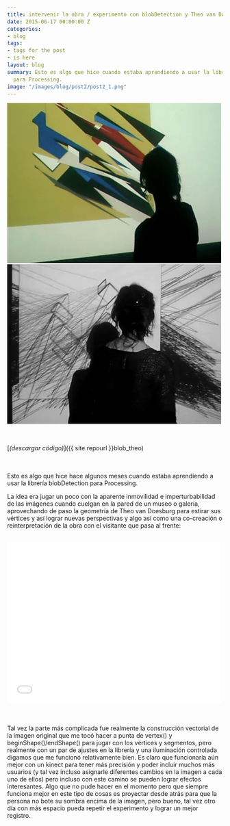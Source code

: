 ```yaml
---
title: intervenir la obra / experimento con blobDetection y Theo van Doesburg
date: 2015-06-17 00:00:00 Z
categories:
- blog
tags:
- tags for the post
- is here
layout: blog
summary: Esto es algo que hice cuando estaba aprendiendo a usar la librería blobDetection
  para Processing.
image: "/images/blog/post2/post2_1.png"
---
```


![Alt text](/images/blog/post2/post2_1.png "theoVanDoesburg_blobDetection")
<br>
![Alt text](/images/blog/post2/post2_2.png "theoVanDoesburg_blobDetection_v2")

<br>

[*(descargar código)*]({{ site.repourl }}blob_theo)
<br>
<br>
<br>

Esto es algo que hice hace algunos meses cuando estaba aprendiendo a usar la librería blobDetection para Processing. 

La idea era jugar un poco con la aparente inmovilidad e imperturbabilidad de las imágenes cuando cuelgan en la pared de un museo o galería, aprovechando de paso la geometría de Theo van Doesburg para estirar sus vértices y así lograr nuevas perspectivas y algo así como una co-creación o reinterpretación de la obra con el visitante que pasa al frente:
<br>
<br>

<p><iframe frameborder="0" height="375" src="//player.vimeo.com/video/84337010" width="500"></iframe></p>
<br>
<br>
Tal vez la parte más complicada fue realmente la construcción vectorial de la imagen original que me tocó hacer a punta de vertex() y beginShape()/endShape() para jugar con los vértices y segmentos, pero realmente con un par de ajustes en la librería y una iluminación controlada digamos que me funcionó relativamente bien. Es claro que funcionaría aún mejor con un kinect para tener más precisión y poder incluir muchos más usuarios (y tal vez incluso asignarle diferentes cambios en la imagen a cada uno de ellos) pero incluso con este camino se pueden lograr efectos interesantes. Algo que no pude hacer en el momento pero que siempre funciona mejor en este tipo de cosas es proyectar desde atrás para que la persona no bote su sombra encima de la imagen, pero bueno, tal vez otro día con más espacio pueda repetir el experimento y lograr un mejor registro.



<br><br>
